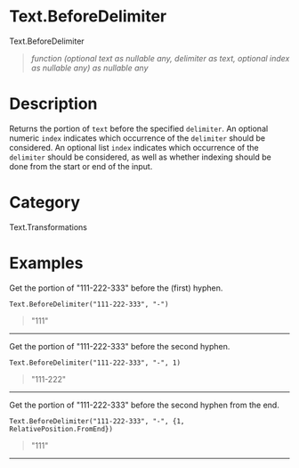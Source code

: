 ﻿# Text.BeforeDelimiter
Text.BeforeDelimiter
> _function (optional text as nullable any, delimiter as text, optional index as nullable any) as nullable any_
# Description 
Returns the portion of <code>text</code> before the specified <code>delimiter</code>.
    An optional numeric <code>index</code> indicates which occurrence of the <code>delimiter</code> should be considered.
    An optional list <code>index</code> indicates which occurrence of the <code>delimiter</code> should be considered, as well as whether indexing should be done from the start or end of the input.
# Category 
Text.Transformations
# Examples 
Get the portion of "111-222-333" before the (first) hyphen.
```
Text.BeforeDelimiter("111-222-333", "-")
```
> "111"
***
Get the portion of "111-222-333" before the second hyphen.
```
Text.BeforeDelimiter("111-222-333", "-", 1)
```
> "111-222"
***
Get the portion of "111-222-333" before the second hyphen from the end.
```
Text.BeforeDelimiter("111-222-333", "-", {1, RelativePosition.FromEnd})
```
> "111"
***
